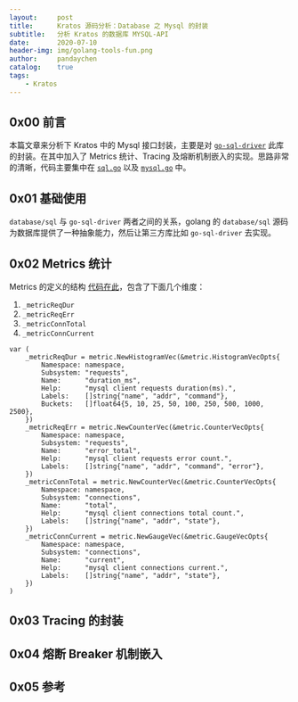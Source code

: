 ```yaml
---
layout:     post
title:      Kratos 源码分析：Database 之 Mysql 的封装
subtitle:   分析 Kratos 的数据库 MYSQL-API
date:       2020-07-10
header-img: img/golang-tools-fun.png
author:     pandaychen
catalog:    true
tags:
    - Kratos
---
```


## 0x00	前言
本篇文章来分析下 Kratos 中的 Mysql 接口封装，主要是对 [`go-sql-driver`](https://github.com/go-sql-driver/mysql) 此库的封装。在其中加入了 Metrics 统计、Tracing 及熔断机制嵌入的实现。思路非常的清晰，代码主要集中在 [`sql.go`](https://github.com/go-kratos/kratos/blob/master/pkg/database/sql/sql.go) 以及 [`mysql.go`](https://github.com/go-kratos/kratos/blob/master/pkg/database/sql/mysql.go) 中。

##	0x01	基础使用
`database/sql` 与 `go-sql-driver` 两者之间的关系，golang 的 `database/sql` 源码为数据库提供了一种抽象能力，然后让第三方库比如 `go-sql-driver` 去实现。

##  0x02	Metrics 统计
Metrics 的定义的结构 [代码在此](https://github.com/go-kratos/kratos/blob/master/pkg/database/sql/metrics.go)，包含了下面几个维度：
1.	`_metricReqDur`
2.	`_metricReqErr`
3.	`_metricConnTotal`
4.	`_metricConnCurrent`

```golang
var (
	_metricReqDur = metric.NewHistogramVec(&metric.HistogramVecOpts{
		Namespace: namespace,
		Subsystem: "requests",
		Name:      "duration_ms",
		Help:      "mysql client requests duration(ms).",
		Labels:    []string{"name", "addr", "command"},
		Buckets:   []float64{5, 10, 25, 50, 100, 250, 500, 1000, 2500},
	})
	_metricReqErr = metric.NewCounterVec(&metric.CounterVecOpts{
		Namespace: namespace,
		Subsystem: "requests",
		Name:      "error_total",
		Help:      "mysql client requests error count.",
		Labels:    []string{"name", "addr", "command", "error"},
	})
	_metricConnTotal = metric.NewCounterVec(&metric.CounterVecOpts{
		Namespace: namespace,
		Subsystem: "connections",
		Name:      "total",
		Help:      "mysql client connections total count.",
		Labels:    []string{"name", "addr", "state"},
	})
	_metricConnCurrent = metric.NewGaugeVec(&metric.GaugeVecOpts{
		Namespace: namespace,
		Subsystem: "connections",
		Name:      "current",
		Help:      "mysql client connections current.",
		Labels:    []string{"name", "addr", "state"},
	})
)
```

##	0x03	Tracing 的封装


##	0x04	熔断 Breaker 机制嵌入

##  0x05	参考


